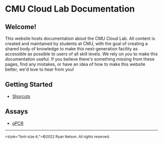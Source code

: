 # CMU Cloud Lab Documentation

## Welcome!
This website hosts documentation about the CMU Cloud Lab. All content is created and maintained by students at CMU, with
the goal of creating a shared body of knowledge to make this next-generation facility as accessible as possible to users
of all skill levels. We rely on *you* to make this documentation useful. If you believe there's something missing from
these pages, find any mistakes, or have an idea of how to make this website better, we'd love to hear from you!

## Getting Started
- [Shorcuts](/getting_started/shortcuts/shortcuts_documentation.md)

## Assays
- [qPCR](/assays/ExperimentqPCR/ExperimentqPCR_documentation.md)

---
<sub><style="font-size:4;">©2022 Ryan Nelson. All rights reserved.</style>
</sub>